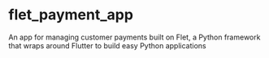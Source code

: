 # flet_payment_app
An app for managing customer payments built on Flet, a Python framework that wraps around Flutter to build easy Python applications
